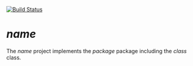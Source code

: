 [![Build Status](https://github.com/clulab/$name$/workflows/$name$%20CI/badge.svg)](https://github.com/clulab/$name$/actions)

# $name$

The $name$ project implements the $package$ package including the $class$ class.

